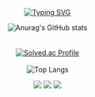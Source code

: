 <div align="center">
<a href="https://git.io/typing-svg"><img src="https://readme-typing-svg.demolab.com?font=Fira+Code&weight=600&duration=4000&pause=1000&color=164C64&center=true&vCenter=true&random=false&width=435&lines=Welcome+to+Yeonju's+Github" alt="Typing SVG" /></a>


![Anurag's GitHub stats](https://github-readme-stats.vercel.app/api?username=yeoeoeonju&show_icons=true&theme=graywhite) 
</br>
</br>
</br>
[![Solved.ac Profile](http://mazassumnida.wtf/api/generate_badge?boj=lh44)](https://solved.ac/lh44)
</br>
</br>
![Top Langs](https://github-readme-stats.vercel.app/api/top-langs/?username=anuraghazra&layout=compact)


<img src="https://img.shields.io/badge/Python-3776AB?style=flat&logo=Python&logoColor=white"/> <img src="https://img.shields.io/badge/Tableau-E97627?style=flat&logo=Tableau&logoColor=white"/> <img src="https://img.shields.io/badge/R-276DC3?style=flat&logo=R&logoColor=white"/>

</div>
